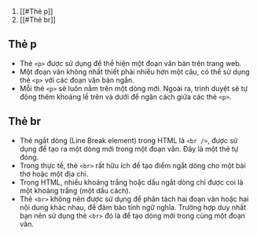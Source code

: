 1. [[#Thẻ p]]
2. [[#Thẻ br]]

## Thẻ p
-   Thẻ `<p>` được sử dụng để thể hiện một đoạn văn bản trên trang web.
-   Một đoạn văn không nhất thiết phải nhiều hơn một câu, có thể sử dụng thẻ `<p>` với các đoạn văn bản ngắn.
-   Mỗi thẻ `<p>` sẽ luôn nằm trên một dòng mới. Ngoài ra, trình duyệt sẽ tự động thêm khoảng lề trên và dưới để ngăn cách giữa các thẻ `<p>`.

## Thẻ br
-   Thẻ ngắt dòng (Line Break element) trong HTML là `<br />`, được sử dụng để tạo ra một dòng mới trong một đoạn văn. Đây là một thẻ tự đóng.
-   Trong thực tế, thẻ `<br>` rất hữu ích để tạo điểm ngắt dòng cho một bài thơ hoặc một địa chỉ.
-   Trong HTML, nhiều khoảng trắng hoặc dấu ngắt dòng chỉ được coi là một khoảng trắng (một dấu cách).
-   Thẻ `<br>` không nên được sử dụng để phân tách hai đoạn văn hoặc hai nội dung khác nhau, để đảm bảo tính ngữ nghĩa. Trường hợp duy nhất bạn nên sử dụng thẻ `<br>` đó là để tạo dòng mới trong cùng một đoạn văn.